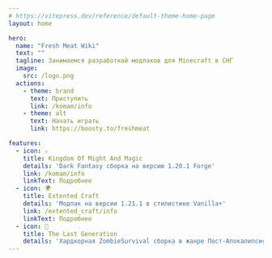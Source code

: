 ```yaml
---
# https://vitepress.dev/reference/default-theme-home-page
layout: home

hero:
  name: "Fresh Meat Wiki"
  text: ""
  tagline: Занимаемся разработкой модпаков для Minecraft в СНГ
  image:
    src: /logo.png
  actions:
    - theme: brand
      text: Приступить
      link: /komam/info
    - theme: alt
      text: Начать играть
      link: https://boosty.to/freshmeat

features:
  - icon: ⚔️
    title: Kingdom Of Might And Magic
    details: 'Dark Fantasy сборка на версию 1.20.1 Forge'
    link: /komam/info
    linkText: Подробнее
  - icon: 🌍
    title: Extented Craft
    details: 'Модпак на версии 1.21.1 в стилистике Vanilla+'
    link: /extented_craft/info
    linkText: Подробнее
  - icon: 🌳
    title: The Last Generation
    details: 'Хардкорная ZombieSurvival сборка в жанре Пост-Апокалипсис'
---
```


